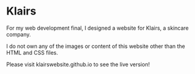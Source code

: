 # Klairs
For my web development final, I designed a website for Klairs, a skincare company.

I do not own any of the images or content of this website other than the HTML and CSS files.

Please visit klairswebsite.github.io to see the live version!
